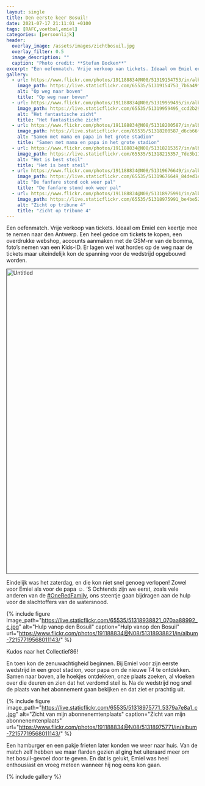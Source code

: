 ```yaml
---
layout: single
title: Den eerste keer Bosuil!
date: 2021-07-17 21:11:01 +0100
tags: [RAFC,voetbal,emiel]
categories: [persoonlijk]
header:
  overlay_image: /assets/images/zichtbosuil.jpg
  overlay_filter: 0.5
  image_description: ""
  caption: "Photo credit: **Stefan Bocken**"
excerpt: "Een oefenmatch. Vrije verkoop van tickets. Ideaal om Emiel een keertje mee te nemen naar den Antwerp. Een heel gedoe om tickets te kopen, een overdrukke webshop, accounts aanmaken met de GSM-nr van de bomma, foto’s nemen van een Kids-ID."
gallery:
  - url: https://www.flickr.com/photos/191188834@N08/51319154753/in/album-72157719568011143/
    image_path: https://live.staticflickr.com/65535/51319154753_7b6a49fb98_c.jpg
    alt: "Op weg naar boven"
    title: "Op weg naar boven"
  - url: https://www.flickr.com/photos/191188834@N08/51319959495/in/album-72157719568011143/
    image_path: https://live.staticflickr.com/65535/51319959495_ccd2b2934f_c.jpg
    alt: "Het fantastische zicht"
    title: "Het fantastische zicht"
  - url: https://www.flickr.com/photos/191188834@N08/51318200587/in/album-72157719568011143/
    image_path: https://live.staticflickr.com/65535/51318200587_d6cb66f746_c.jpg
    alt: "Samen met mama en papa in het grote stadion"
    title: "Samen met mama en papa in het grote stadion"
  - url: https://www.flickr.com/photos/191188834@N08/51318215357/in/album-72157719568011143/
    image_path: https://live.staticflickr.com/65535/51318215357_7de3b11e75_c.jpg
    alt: "Het is best steil"
    title: "Het is best steil"
  - url: https://www.flickr.com/photos/191188834@N08/51319676649/in/album-72157719568011143/
    image_path: https://live.staticflickr.com/65535/51319676649_84ded1eff1_c.jpg
    alt: "De fanfare stond ook weer pal"
    title: "De fanfare stond ook weer pal"
  - url: https://www.flickr.com/photos/191188834@N08/51318975991/in/album-72157719568011143/
    image_path: https://live.staticflickr.com/65535/51318975991_be4be525f3_c.jpg
    alt: "Zicht op tribune 4"
    title: "Zicht op tribune 4"
---
```

Een oefenmatch. Vrije verkoop van tickets. Ideaal om Emiel een keertje mee te nemen naar den Antwerp. Een heel gedoe om tickets te kopen, een overdrukke webshop, accounts aanmaken met de GSM-nr van de bomma, foto’s nemen van een Kids-ID. Er lagen wel wat hordes op de weg naar de tickets maar uiteindelijk kon de spanning voor de wedstrijd opgebouwd worden.

<a data-flickr-embed="true" href="" title="Untitled"><img src="" width="600" height="800" alt="Untitled"></a><script async src="//embedr.flickr.com/assets/client-code.js" charset="utf-8"></script>

Eindelijk was het zaterdag, en die kon niet snel genoeg verlopen! Zowel voor Emiel als voor de papa ☺️.
‘S Ochtends zijn we eerst, zoals vele anderen van de [#OneRedFamily](https://twitter.com/search?q=%23OneRedFamily&src=typed_query), ons steentje gaan bijdragen aan de hulp voor de slachtoffers van de watersnood.

{% include figure image_path="https://live.staticflickr.com/65535/51318938821_070aa88992_c.jpg" alt="Hulp vanop den Bosuil" caption="Hulp vanop den Bosuil" url="https://www.flickr.com/photos/191188834@N08/51318938821/in/album-72157719568011143/" %}

Kudos naar het Collectief86!

En toen kon de zenuwachtigheid beginnen. Bij Emiel voor zijn eerste wedstrijd in een groot stadion, voor papa om de nieuwe T4 te ontdekken.
Samen naar boven, alle hoekjes ontdekken, onze plaats zoeken, al vloeken over die deuren en zien dat het verdomd steil is. Na de wedstrijd nog snel de plaats van het abonnement gaan bekijken en dat ziet er prachtig uit. 

{% include figure image_path="https://live.staticflickr.com/65535/51318975771_5379a7e8a1_c.jpg" alt="Zicht van mijn abonnenemtenplaats" caption="Zicht van mijn abonnenemtenplaats" url="https://www.flickr.com/photos/191188834@N08/51318975771/in/album-72157719568011143/" %}

Een hamburger en een pakje frieten later konden we weer naar huis.
Van de match zelf hebben we maar flarden gezien al ging het uiteraard meer om het bosuil-gevoel door te geven. En dat is gelukt, Emiel was heel enthousiast en vroeg meteen wanneer hij nog eens kon gaan.

{% include gallery %}